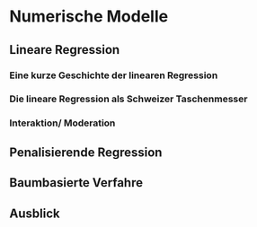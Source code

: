 


# Numerische Modelle

## Lineare Regression

### Eine kurze Geschichte der linearen Regression

### Die lineare Regression als Schweizer Taschenmesser

### Interaktion/ Moderation



## Penalisierende Regression

## Baumbasierte Verfahre

## Ausblick
